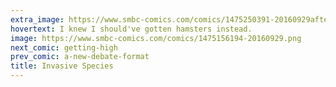```yaml
---
extra_image: https://www.smbc-comics.com/comics/1475250391-20160929after.png
hovertext: I knew I should've gotten hamsters instead.
image: https://www.smbc-comics.com/comics/1475156194-20160929.png
next_comic: getting-high
prev_comic: a-new-debate-format
title: Invasive Species
---
```


